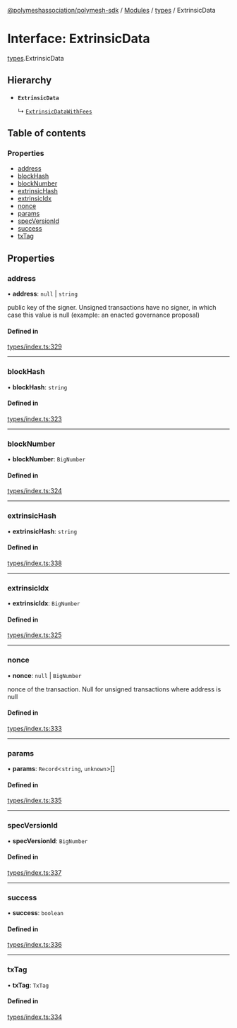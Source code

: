 [@polymeshassociation/polymesh-sdk](../README.md) / [Modules](../modules.md) / [types](../modules/types.md) / ExtrinsicData

# Interface: ExtrinsicData

[types](../modules/types.md).ExtrinsicData

## Hierarchy

- **`ExtrinsicData`**

  ↳ [`ExtrinsicDataWithFees`](types.ExtrinsicDataWithFees.md)

## Table of contents

### Properties

- [address](types.ExtrinsicData.md#address)
- [blockHash](types.ExtrinsicData.md#blockhash)
- [blockNumber](types.ExtrinsicData.md#blocknumber)
- [extrinsicHash](types.ExtrinsicData.md#extrinsichash)
- [extrinsicIdx](types.ExtrinsicData.md#extrinsicidx)
- [nonce](types.ExtrinsicData.md#nonce)
- [params](types.ExtrinsicData.md#params)
- [specVersionId](types.ExtrinsicData.md#specversionid)
- [success](types.ExtrinsicData.md#success)
- [txTag](types.ExtrinsicData.md#txtag)

## Properties

### address

• **address**: ``null`` \| `string`

public key of the signer. Unsigned transactions have no signer, in which case this value is null (example: an enacted governance proposal)

#### Defined in

[types/index.ts:329](https://github.com/PolymathNetwork/polymesh-sdk/blob/31dfa0dc/src/types/index.ts#L329)

___

### blockHash

• **blockHash**: `string`

#### Defined in

[types/index.ts:323](https://github.com/PolymathNetwork/polymesh-sdk/blob/31dfa0dc/src/types/index.ts#L323)

___

### blockNumber

• **blockNumber**: `BigNumber`

#### Defined in

[types/index.ts:324](https://github.com/PolymathNetwork/polymesh-sdk/blob/31dfa0dc/src/types/index.ts#L324)

___

### extrinsicHash

• **extrinsicHash**: `string`

#### Defined in

[types/index.ts:338](https://github.com/PolymathNetwork/polymesh-sdk/blob/31dfa0dc/src/types/index.ts#L338)

___

### extrinsicIdx

• **extrinsicIdx**: `BigNumber`

#### Defined in

[types/index.ts:325](https://github.com/PolymathNetwork/polymesh-sdk/blob/31dfa0dc/src/types/index.ts#L325)

___

### nonce

• **nonce**: ``null`` \| `BigNumber`

nonce of the transaction. Null for unsigned transactions where address is null

#### Defined in

[types/index.ts:333](https://github.com/PolymathNetwork/polymesh-sdk/blob/31dfa0dc/src/types/index.ts#L333)

___

### params

• **params**: `Record`<`string`, `unknown`\>[]

#### Defined in

[types/index.ts:335](https://github.com/PolymathNetwork/polymesh-sdk/blob/31dfa0dc/src/types/index.ts#L335)

___

### specVersionId

• **specVersionId**: `BigNumber`

#### Defined in

[types/index.ts:337](https://github.com/PolymathNetwork/polymesh-sdk/blob/31dfa0dc/src/types/index.ts#L337)

___

### success

• **success**: `boolean`

#### Defined in

[types/index.ts:336](https://github.com/PolymathNetwork/polymesh-sdk/blob/31dfa0dc/src/types/index.ts#L336)

___

### txTag

• **txTag**: `TxTag`

#### Defined in

[types/index.ts:334](https://github.com/PolymathNetwork/polymesh-sdk/blob/31dfa0dc/src/types/index.ts#L334)
